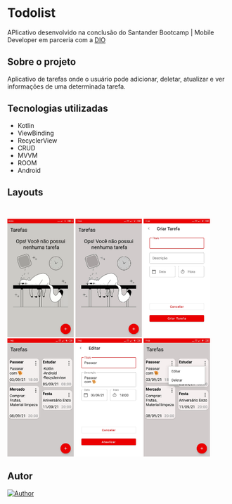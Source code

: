 # Todolist

APlicativo desenvolvido na conclusão do Santander Bootcamp | Mobile Developer em parceria com a [DIO](https://digitalinnovation.one/)

## Sobre o projeto

Aplicativo de tarefas onde o usuário pode adicionar, deletar, atualizar e ver informações de uma determinada tarefa.


## Tecnologias utilizadas
- Kotlin </br>
- ViewBinding </br>
- RecyclerView </br>
- CRUD </br>
- MVVM </br>
- ROOM </br>
- Android </br>

## Layouts
<br>
  <p align="left">
<img alt="gif"
            src="https://github.com/waldircavalcanti/bootcamp-santander-todoList/blob/main/assets/Screenrecorder.gif" width="30%"
            title="gif">
<img alt="no tasks"
            src="https://github.com/waldircavalcanti/bootcamp-santander-todoList/blob/main/assets/Screenshot_1.jpg" width="30%"
            title="no tasks">
  <img alt="create task"
            src="https://github.com/waldircavalcanti/bootcamp-santander-todoList/blob/main/assets/Screenshot_3.jpg" width="30%"
            title="create task">
  <img alt="all tasks"
            src="https://github.com/waldircavalcanti/bootcamp-santander-todoList/blob/main/assets/Screenshot_2.jpg" width="30%"
            title="all tasks">
  <img alt="edit task"
            src="https://github.com/waldircavalcanti/bootcamp-santander-todoList/blob/main/assets/Screenshot_4.jpg" width="30%"
            title="edit task">
  <img alt="edit task"
            src="https://github.com/waldircavalcanti/bootcamp-santander-todoList/blob/main/assets/Screenshot_5.jpg" width="30%"
            title="edit task">
  
               



## Autor
[![Author](https://img.shields.io/static/v1?label=@author&message=Waldir%20Cavalcanti&color=important)](https://github.com/waldircavalcanti)
